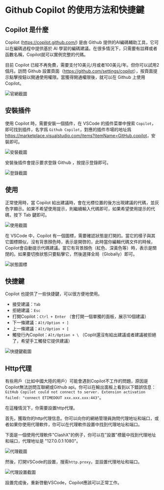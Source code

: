 # Github Copilot 的使用方法和快捷鍵

## Copilot 是什麼

Copilot (<https://copilot.github.com/>) 是由 Github 提供的AI編碼輔助工具，它可以在編碼過程中提供基於 AI 學習的編碼建議。在很多情況下，只需要有註釋或者函數名稱，Copilot就可以實例完整的代碼。

目前 Copilot 已經不再免費，需要支付10美元/月或者100美元/年。但你可以試用2個月。訪問 Github 設置頁面（<https://github.com/settings/copilot>），按頁面提示點擊按鈕以開通使用權限。當獲得開通權限後，就可以在 Github 上使用 Copilot。

![官網截圖](/attachments/vscode/copilot-usage-and-shortcut/01.website.png)

## 安裝插件

使用 Copilot 時，需要安裝一個插件，在 VSCode 的插件菜單中搜索 `Copilot`，即可找到插件，名字爲 `Github Copilot`，對應的插件市場的地址爲<https://marketplace.visualstudio.com/items?itemName=GitHub.copilot>，安裝即可。

![安裝截圖](/attachments/vscode/copilot-usage-and-shortcut/02.install.png)

安裝後插件會提示要求登錄 Github ，按提示登錄即可。

![登錄截圖](/attachments/vscode/copilot-usage-and-shortcut/03.login.png)

## 使用

正常使用時，當 Copilot 給出建議時，會在光標位置的後方出現建議的代碼，並灰色字顯示。如果不希望使用提示，則繼續輸入代碼即可，如果希望使用提示的代碼，按下 Tab 鍵即可。

![使用截圖](/attachments/vscode/copilot-usage-and-shortcut/04.completion.png)

在 VSCode 中，Copilot 有一個圖標，需要確認狀態是打開的。當它的樣子與其它圖標類似，沒有背景顏色時，表示是開啓的，此時當你編輯代碼文件的時候，Copilot會自動提示代碼建議。當它有背景顏色（紅色、深黃色等）時，表示是關閉的。如果要切換狀態只要點擊它，然後選擇全局（Globally）即可。

![狀態圖標](/attachments/vscode/copilot-usage-and-shortcut/05.icon.png)

## 快捷鍵

Copilot 也提供了一些快捷鍵，可以很方便地使用。

- 接受建議：`Tab`
- 拒絕建議：`Esc`
- 打開Copilot：`Ctrl + Enter` （會打開一個單獨的面板，展示10個建議）
- 下一條建議：`Alt/Option + ]`
- 上一條建議：`Alt/Option + [`
- 觸發行內Copilot：`Alt/Option + \` （Coplit還沒有給出建議或者建議被拒絕了，希望手工觸發它提供建議）

![快捷鍵截圖](/attachments/vscode/copilot-usage-and-shortcut/06.shortcut.jpg)

## Http代理

有些用戶（比如中國大陸的用戶）可能會遇到Copilot不工作的問題，原因是Copilot無法訪問互聯網或Github api。你可以在輸出面板上看到以下錯誤信息：`GitHub Copilot could not connect to server. Extension activation failed: "connect ETIMEDOUT xxx.xxx.xxx:443"`。

在這種情況下，你需要設置http代理。

首先，獲取你的http代理信息。你可以向你的網絡管理員詢問代理地址和端口，或者如果你使用代理軟件，你可以在代理軟件設置中找到代理地址和端口。

下面是一個使用代理軟件"ClashX"的例子，你可以在"設置"標籤中找到代理地址和端口，代理地址是 "127.0.0.1:1080"。

![代理截圖](/attachments/vscode/copilot-usage-and-shortcut/07.proxy.png)

然後，打開VSCode的設置，搜索`http.proxy`，並設置代理地址和端口。

![代理設置截圖](/attachments/vscode/copilot-usage-and-shortcut/08.proxy-settings.png)

設置完成後，重新啓動VSCode，Copilot應該可以正常工作。
